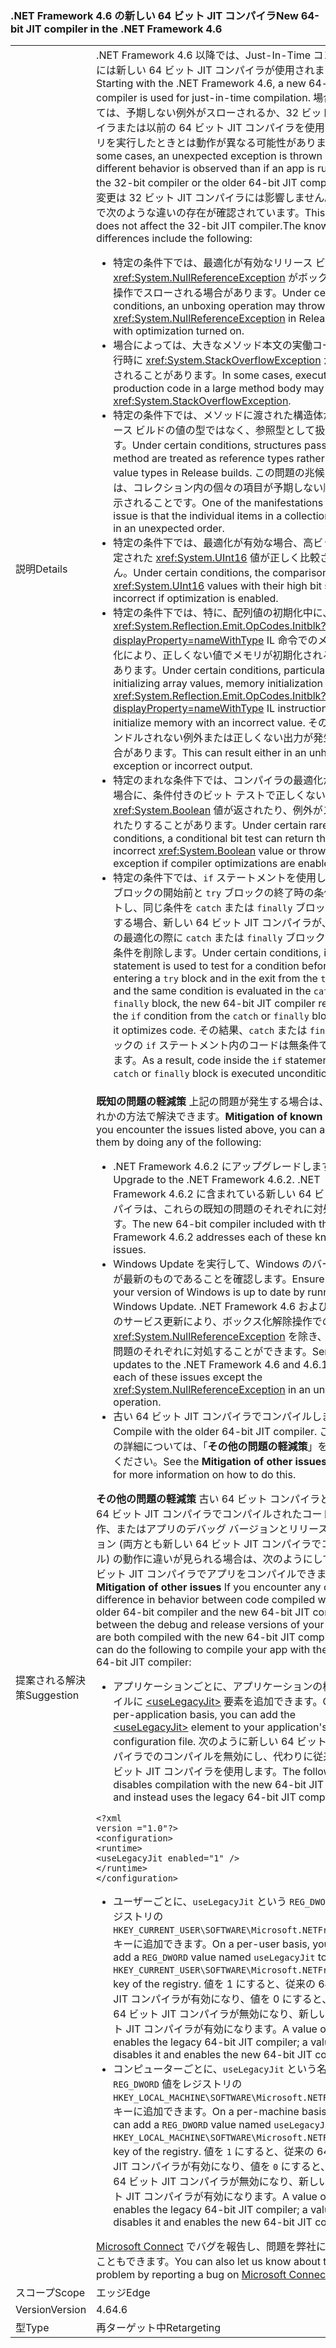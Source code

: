 ### <a name="new-64-bit-jit-compiler-in-the-net-framework-46"></a><span data-ttu-id="d4472-101">.NET Framework 4.6 の新しい 64 ビット JIT コンパイラ</span><span class="sxs-lookup"><span data-stu-id="d4472-101">New 64-bit JIT compiler in the .NET Framework 4.6</span></span>

|   |   |
|---|---|
|<span data-ttu-id="d4472-102">説明</span><span class="sxs-lookup"><span data-stu-id="d4472-102">Details</span></span>|<span data-ttu-id="d4472-103">.NET Framework 4.6 以降では、Just-In-Time コンパイルには新しい 64 ビット JIT コンパイラが使用されます。</span><span class="sxs-lookup"><span data-stu-id="d4472-103">Starting with the .NET Framework 4.6, a new 64-bit JIT compiler is used for just-in-time compilation.</span></span> <span data-ttu-id="d4472-104">場合によっては、予期しない例外がスローされるか、32 ビット コンパイラまたは以前の 64 ビット JIT コンパイラを使用してアプリを実行したときとは動作が異なる可能性があります。</span><span class="sxs-lookup"><span data-stu-id="d4472-104">In some cases, an unexpected exception is thrown or a different behavior is observed than if an app is run using the 32-bit compiler or the older 64-bit JIT compiler.</span></span> <span data-ttu-id="d4472-105">この変更は 32 ビット JIT コンパイラには影響しません。これまで次のような違いの存在が確認されています。</span><span class="sxs-lookup"><span data-stu-id="d4472-105">This change does not affect the 32-bit JIT compiler.The known differences include the following:</span></span><ul><li><span data-ttu-id="d4472-106">特定の条件下では、最適化が有効なリリース ビルドの <xref:System.NullReferenceException> がボックス化解除操作でスローされる場合があります。</span><span class="sxs-lookup"><span data-stu-id="d4472-106">Under certain conditions, an unboxing operation may throw a <xref:System.NullReferenceException> in Release builds with optimization turned on.</span></span></li><li><span data-ttu-id="d4472-107">場合によっては、大きなメソッド本文の実働コードの実行時に <xref:System.StackOverflowException> がスローされることがあります。</span><span class="sxs-lookup"><span data-stu-id="d4472-107">In some cases, execution of production code in a large method body may throw a <xref:System.StackOverflowException>.</span></span></li><li><span data-ttu-id="d4472-108">特定の条件下では、メソッドに渡された構造体が、リリース ビルドの値の型ではなく、参照型として扱われます。</span><span class="sxs-lookup"><span data-stu-id="d4472-108">Under certain conditions, structures passed to a method are treated as reference types rather than as value types in Release builds.</span></span> <span data-ttu-id="d4472-109">この問題の兆候の 1 つは、コレクション内の個々の項目が予期しない順序で表示されることです。</span><span class="sxs-lookup"><span data-stu-id="d4472-109">One of the manifestations of this issue is that the individual items in a collection appear in an unexpected order.</span></span></li><li><span data-ttu-id="d4472-110">特定の条件下では、最適化が有効な場合、高ビットが設定された <xref:System.UInt16> 値が正しく比較されません。</span><span class="sxs-lookup"><span data-stu-id="d4472-110">Under certain conditions, the comparison of <xref:System.UInt16> values with their high bit set is incorrect if optimization is enabled.</span></span></li><li><span data-ttu-id="d4472-111">特定の条件下では、特に、配列値の初期化中に、<xref:System.Reflection.Emit.OpCodes.Initblk?displayProperty=nameWithType> IL 命令でのメモリ初期化により、正しくない値でメモリが初期化される場合があります。</span><span class="sxs-lookup"><span data-stu-id="d4472-111">Under certain conditions, particularly when initializing array values, memory initialization by the <xref:System.Reflection.Emit.OpCodes.Initblk?displayProperty=nameWithType> IL instruction may initialize memory with an incorrect value.</span></span> <span data-ttu-id="d4472-112">その結果、ハンドルされない例外または正しくない出力が発生する場合があります。</span><span class="sxs-lookup"><span data-stu-id="d4472-112">This can result either in an unhandled exception or incorrect output.</span></span></li><li><span data-ttu-id="d4472-113">特定のまれな条件下では、コンパイラの最適化が有効な場合に、条件付きのビット テストで正しくない <xref:System.Boolean> 値が返されたり、例外がスローされたりすることがあります。</span><span class="sxs-lookup"><span data-stu-id="d4472-113">Under certain rare conditions, a conditional bit test can return the incorrect <xref:System.Boolean> value or throw an exception if compiler optimizations are enabled.</span></span></li><li><span data-ttu-id="d4472-114">特定の条件下では、<code>if</code> ステートメントを使用して、<code>try</code> ブロックの開始前と <code>try</code> ブロックの終了時の条件をテストし、同じ条件を <code>catch</code> または <code>finally</code> ブロックで評価する場合、新しい 64 ビット JIT コンパイラが、コードの最適化の際に <code>catch</code> または <code>finally</code> ブロックから <code>if</code> 条件を削除します。</span><span class="sxs-lookup"><span data-stu-id="d4472-114">Under certain conditions, if an <code>if</code> statement is used to test for a condition before entering  a <code>try</code> block and in the exit from the <code>try</code> block, and the same condition is evaluated in the <code>catch</code> or <code>finally</code> block, the new 64-bit JIT compiler removes the <code>if</code> condition from the <code>catch</code> or <code>finally</code> block when it optimizes code.</span></span> <span data-ttu-id="d4472-115">その結果、<code>catch</code> または <code>finally</code> ブロックの <code>if</code> ステートメント内のコードは無条件で実行されます。</span><span class="sxs-lookup"><span data-stu-id="d4472-115">As a result, code inside the <code>if</code> statement in the <code>catch</code> or <code>finally</code> block is executed unconditionally.</span></span></li></ul>|
|<span data-ttu-id="d4472-116">提案される解決策</span><span class="sxs-lookup"><span data-stu-id="d4472-116">Suggestion</span></span>|<span data-ttu-id="d4472-117"><strong>既知の問題の軽減策</strong> 上記の問題が発生する場合は、次のいずれかの方法で解決できます。</span><span class="sxs-lookup"><span data-stu-id="d4472-117"><strong>Mitigation of known issues</strong> If you encounter the issues listed above, you can address them by doing any of the following:</span></span><ul><li><span data-ttu-id="d4472-118">.NET Framework 4.6.2 にアップグレードします。</span><span class="sxs-lookup"><span data-stu-id="d4472-118">Upgrade to the .NET Framework 4.6.2.</span></span> <span data-ttu-id="d4472-119">.NET Framework 4.6.2 に含まれている新しい 64 ビット コンパイラは、これらの既知の問題のそれぞれに対処します。</span><span class="sxs-lookup"><span data-stu-id="d4472-119">The new 64-bit compiler included with the .NET Framework 4.6.2 addresses each of these known issues.</span></span></li><li><span data-ttu-id="d4472-120">Windows Update を実行して、Windows のバージョンが最新のものであることを確認します。</span><span class="sxs-lookup"><span data-stu-id="d4472-120">Ensure that your version of Windows is up to date by running Windows Update.</span></span> <span data-ttu-id="d4472-121">.NET Framework 4.6 および 4.6.1 へのサービス更新により、ボックス化解除操作での <xref:System.NullReferenceException> を除き、これらの問題のそれぞれに対処することができます。</span><span class="sxs-lookup"><span data-stu-id="d4472-121">Service updates to the .NET Framework 4.6 and 4.6.1 address each of these issues except the <xref:System.NullReferenceException> in an unboxing operation.</span></span></li><li><span data-ttu-id="d4472-122">古い 64 ビット JIT コンパイラでコンパイルします。</span><span class="sxs-lookup"><span data-stu-id="d4472-122">Compile with the older 64-bit JIT compiler.</span></span> <span data-ttu-id="d4472-123">この方法の詳細については、「<strong>その他の問題の軽減策</strong>」を参照してください。</span><span class="sxs-lookup"><span data-stu-id="d4472-123">See the <strong>Mitigation of other issues</strong> section for more information on how to do this.</span></span></li></ul><span data-ttu-id="d4472-124"><strong>その他の問題の軽減策</strong> 古い 64 ビット コンパイラと新しい 64 ビット JIT コンパイラでコンパイルされたコードの動作、またはアプリのデバッグ バージョンとリリース バージョン (両方とも新しい 64 ビット JIT コンパイラでコンパイル) の動作に違いが見られる場合は、次のようにして古い 64 ビット JIT コンパイラでアプリをコンパイルできます。</span><span class="sxs-lookup"><span data-stu-id="d4472-124"><strong>Mitigation of other issues</strong> If you encounter any other difference in behavior between code compiled with the older 64-bit compiler and the new 64-bit JIT compiler, or between the debug and release versions of your app that are both compiled with the new 64-bit JIT compiler, you can do the following to compile your app with the older 64-bit JIT compiler:</span></span><ul><li><span data-ttu-id="d4472-125">アプリケーションごとに、アプリケーションの構成ファイルに [\<useLegacyJit>](~/docs/framework/configure-apps/file-schema/runtime/uselegacyjit-element.md) 要素を追加できます。</span><span class="sxs-lookup"><span data-stu-id="d4472-125">On a per-application basis, you can add the [\<useLegacyJit>](~/docs/framework/configure-apps/file-schema/runtime/uselegacyjit-element.md) element to your application's configuration file.</span></span> <span data-ttu-id="d4472-126">次のように新しい 64 ビット JIT コンパイラでのコンパイルを無効にし、代わりに従来の 64 ビット JIT コンパイラを使用します。</span><span class="sxs-lookup"><span data-stu-id="d4472-126">The following disables compilation with the new 64-bit JIT compiler and instead uses the legacy 64-bit JIT compiler.</span></span></li></ul><pre><code class="language-xml">&lt;?xml version =&quot;1.0&quot;?&gt;&#13;&#10;&lt;configuration&gt;&#13;&#10;&lt;runtime&gt;&#13;&#10;&lt;useLegacyJit enabled=&quot;1&quot; /&gt;&#13;&#10;&lt;/runtime&gt;&#13;&#10;&lt;/configuration&gt;&#13;&#10;</code></pre><ul><li><span data-ttu-id="d4472-127">ユーザーごとに、<code>useLegacyJit</code> という <code>REG_DWORD</code> 値をレジストリの <code>HKEY_CURRENT_USER\SOFTWARE\Microsoft\.NETFramework</code> キーに追加できます。</span><span class="sxs-lookup"><span data-stu-id="d4472-127">On a per-user basis, you can add a <code>REG_DWORD</code> value named <code>useLegacyJit</code> to the <code>HKEY_CURRENT_USER\SOFTWARE\Microsoft\.NETFramework</code> key of the registry.</span></span> <span data-ttu-id="d4472-128">値を 1 にすると、従来の 64 ビット JIT コンパイラが有効になり、値を 0 にすると、従来の 64 ビット JIT コンパイラが無効になり、新しい 64 ビット JIT コンパイラが有効になります。</span><span class="sxs-lookup"><span data-stu-id="d4472-128">A value of 1 enables the legacy 64-bit JIT compiler; a value of 0 disables it and enables the new 64-bit JIT compiler.</span></span></li><li><span data-ttu-id="d4472-129">コンピューターごとに、<code>useLegacyJit</code> という名前の <code>REG_DWORD</code> 値をレジストリの <code>HKEY_LOCAL_MACHINE\SOFTWARE\Microsoft\.NETFramework</code> キーに追加できます。</span><span class="sxs-lookup"><span data-stu-id="d4472-129">On a per-machine basis, you can add a <code>REG_DWORD</code> value named <code>useLegacyJit</code> to the <code>HKEY_LOCAL_MACHINE\SOFTWARE\Microsoft\.NETFramework</code> key of the registry.</span></span> <span data-ttu-id="d4472-130">値を <code>1</code> にすると、従来の 64 ビット JIT コンパイラが有効になり、値を <code>0</code> にすると、従来の 64 ビット JIT コンパイラが無効になり、新しい 64 ビット JIT コンパイラが有効になります。</span><span class="sxs-lookup"><span data-stu-id="d4472-130">A value of <code>1</code> enables the legacy 64-bit JIT compiler; a value of <code>0</code> disables it and enables the new 64-bit JIT compiler.</span></span></li></ul><span data-ttu-id="d4472-131">[Microsoft Connect](https://connect.microsoft.com/VisualStudio) でバグを報告し、問題を弊社に知らせることもできます。</span><span class="sxs-lookup"><span data-stu-id="d4472-131">You can also let us know about the problem by reporting a bug on [Microsoft Connect](https://connect.microsoft.com/VisualStudio).</span></span>|
|<span data-ttu-id="d4472-132">スコープ</span><span class="sxs-lookup"><span data-stu-id="d4472-132">Scope</span></span>|<span data-ttu-id="d4472-133">エッジ</span><span class="sxs-lookup"><span data-stu-id="d4472-133">Edge</span></span>|
|<span data-ttu-id="d4472-134">Version</span><span class="sxs-lookup"><span data-stu-id="d4472-134">Version</span></span>|<span data-ttu-id="d4472-135">4.6</span><span class="sxs-lookup"><span data-stu-id="d4472-135">4.6</span></span>|
|<span data-ttu-id="d4472-136">型</span><span class="sxs-lookup"><span data-stu-id="d4472-136">Type</span></span>|<span data-ttu-id="d4472-137">再ターゲット中</span><span class="sxs-lookup"><span data-stu-id="d4472-137">Retargeting</span></span>|

